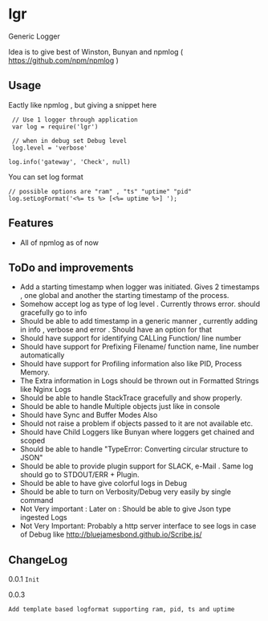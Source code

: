 # lgr
Generic Logger

Idea is to give best of Winston, Bunyan and npmlog ( https://github.com/npm/npmlog )

## Usage
Eactly like npmlog , but giving a snippet here
```
 // Use 1 logger through application
 var log = require('lgr')

 // when in debug set Debug level 
 log.level = 'verbose'

log.info('gateway', 'Check', null)
```

You can set log format

```
// possible options are "ram" , "ts" "uptime" "pid"
log.setLogFormat('<%= ts %> [<%= uptime %>] ');

```



## Features
- All of npmlog as of now


## ToDo and improvements

- Add a starting timestamp when logger was initiated. Gives 2 timestamps , one global and another the starting timestamp of the process.
- Somehow accept log as type of log level . Currently throws error. should gracefully go to info
- Should be able to add timestamp in a generic manner , currently adding in info , verbose and error . Should have an option for that
- Should have support for identifying CALLing Function/ line number
- Should have support for Prefixing Filename/ function name, line number automatically
- Should have support for Profiling information also like PID, Process Memory.
- The Extra information in Logs should be thrown out in Formatted Strings like Nginx Logs
- Should be able to handle StackTrace gracefully and show properly.
- Should be able to handle Multiple objects just like in console
- Should have Sync and Buffer Modes Also
- Should not raise a problem if objects passed to it are not available etc. 
- Should have Child Loggers like Bunyan where loggers get chained and scoped
- Should be able to handle "TypeError: Converting circular structure to JSON"
- Should be able to provide plugin support for SLACK, e-Mail . Same log should go to STDOUT/ERR + Plugin.
- Should be able to have give colorful logs in Debug
- Should be able to turn on Verbosity/Debug very easily by single command
- Not Very important : Later on : Should be able to give Json type ingested Logs
- Not Very Important: Probably a http server interface to see logs in case of Debug like http://bluejamesbond.github.io/Scribe.js/

## ChangeLog
0.0.1 
``` Init ```

0.0.3
```
Add template based logformat supporting ram, pid, ts and uptime
```

